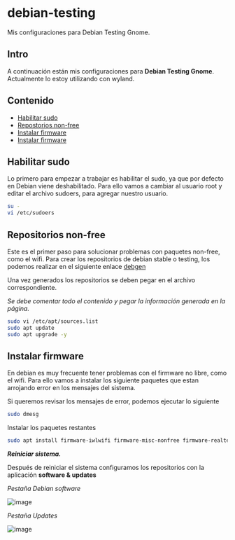 # debian-testing
Mis configuraciones para Debian Testing Gnome.

## Intro
A continuación están mis configuraciones para **Debian Testing Gnome**. Actualmente lo estoy utilizando con wyland.

## Contenido
- [Habilitar sudo](#habilitar-sudo)
- [Repostorios non-free](#repositorios-non-free)
- [Instalar firmware](#instalar-firmware)
- [Instalar firmware](#instalar-firmware)

## Habilitar sudo
Lo primero para empezar a trabajar es habilitar el sudo, ya que por defecto en Debian viene deshabilitado.
Para ello vamos a cambiar al usuario root y editar el archivo sudoers, para agregar nuestro usuario.

```sh
su -
vi /etc/sudoers
```
## Repositorios non-free
Este es el primer paso para solucionar problemas con paquetes non-free, como el wifi. Para crear los repositorios de debian stable o testing, los podemos realizar en el siguiente enlace <a href="https://debgen.simplylinux.ch/">debgen</a>

Una vez generados los repositorios se deben pegar en el archivo correspondiente.

*Se debe comentar todo el contenido y pegar la información generada en la página.*

```sh
sudo vi /etc/apt/sources.list
sudo apt update
sudo apt upgrade -y
```

## Instalar firmware
En debian es muy frecuente tener problemas con el firmware no libre, como el wifi. Para ello vamos a instalar los siguiente paquetes que estan arrojando error en los mensajes del sistema.

Si queremos revisar los mensajes de error, podemos ejecutar lo siguiente

```sh
sudo dmesg
```

Instalar los paquetes restantes

```sh
sudo apt install firmware-iwlwifi firmware-misc-nonfree firmware-realtek firmware-sof-signed -y
```
***Reiniciar sistema.***

Después de reiniciar el sistema configuramos los repositorios con la aplicación **software & updates**

*Pestaña Debian software*

![image](https://user-images.githubusercontent.com/20421050/125216660-dadac000-e28c-11eb-9946-82ae2b54c0f0.png)

*Pestaña Updates*

![image](https://user-images.githubusercontent.com/20421050/125217234-2a6dbb80-e28e-11eb-81d1-f9867ebe4107.png)
